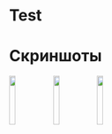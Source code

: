 # Test
# Скриншоты
<img src="https://sun9-38.userapi.com/c857320/v857320864/57db2/aL1jI1FMlLg.jpg" width="15%"></img> <img src="https://sun9-51.userapi.com/c855532/v855532864/173bcb/6YybV_h6620.jpg" width="15%"></img> <img src="https://sun9-9.userapi.com/c853520/v853520864/16d0ef/DO0m5zi68o0.jpg" width="15%"></img> 
